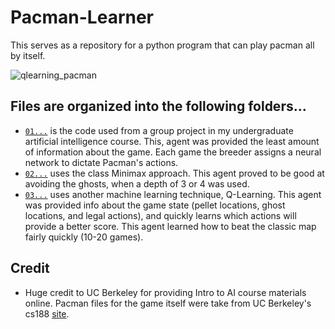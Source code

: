 # Pacman-Learner
This serves as a repository for a python program that can play pacman all by itself.

![qlearning_pacman](https://user-images.githubusercontent.com/17188013/29246342-96074c7a-7fab-11e7-8c27-3b0aefb584f4.gif)


## Files are organized into the following folders...
- [`01...`](https://github.com/lshort2/Pacman-Learner/tree/master/01_Genetic-Algorithm) is the code used from a group project in my undergraduate artificial intelligence course. This, agent was provided the least amount of information about the game. Each game the breeder assigns a neural network to dictate Pacman's actions.
- [`02...`](https://github.com/lshort2/Pacman-Learner/tree/master/02_Multi-Agent) uses the class Minimax approach. This agent proved to be good at avoiding the ghosts, when a depth of 3 or 4 was used.
- [`03...`](https://github.com/lshort2/Pacman-Learner/tree/master/03_Reinforcement) uses another machine learning technique, Q-Learning. This agent was provided info about the game state (pellet locations, ghost locations, and legal actions), and quickly learns which actions will provide a better score. This agent learned how to beat the classic map fairly quickly (10-20 games).

## Credit
- Huge credit to UC Berkeley for providing Intro to AI course materials online. Pacman files for the game itself were take from UC Berkeley's cs188 [site](http://ai.berkeley.edu/search.html).

